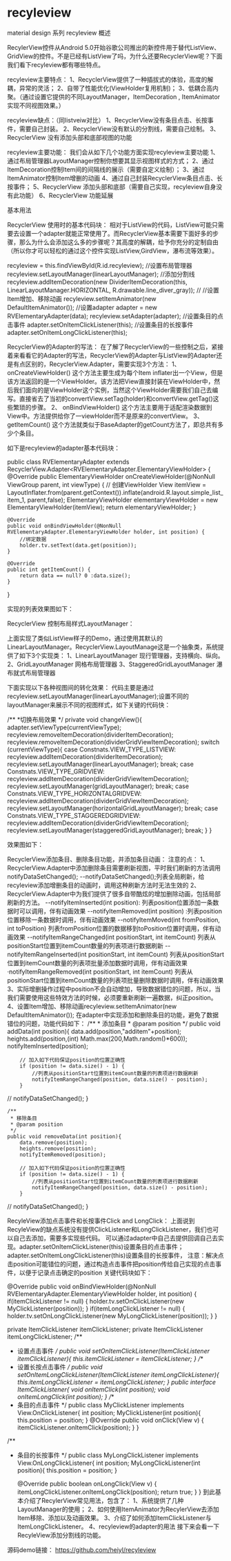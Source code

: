 # recyleview
material design 系列 recyleview
概述

RecylerView控件从Android 5.0开始谷歌公司推出的新控件用于替代ListView、GridView的控件。不是已经有ListView了吗，为什么还要RecyclerView呢？下面我们看下recyleview都有哪些特点。

recyleview主要特点：
1、RecyclerView提供了一种插拔式的体验，高度的解耦，异常的灵活；
2、自带了性能优化(ViewHolder复用机制)；
3、低耦合高内聚。（通过设置它提供的不同LayoutManager，ItemDecoration , ItemAnimator实现不同视图效果。）

recyleview缺点：（同listveiw对比）
1、RecyclerView没有条目点击、长按事件，需要自己封装。
2、RecyclerView没有默认的分割线，需要自己绘制。
3、RecyclerView 没有添加头部和底部视图的功能

recyleview主要功能：
我们会从如下几个功能方面实现recyleview主要功能
1、通过布局管理器LayoutManager控制你想要其显示视图样式的方式；
2、通过ItemDecoration控制Item间的间隔线的展示（需要自定义绘制）；
3、通过ItemAnimator控制Item增删的动画
4、通过自己封装RecyclerView条目点击、长按事件；
5、RecyclerView 添加头部和底部（需要自己实现，recyleview自身没有此功能）
6、RecyclerView 功能延展

基本用法

RecyclerView 使用时的基本代码块：
相对于ListView的代码，ListView可能只需要去设置一个adapter就能正常使用了。而RecyclerView基本需要下面好多的步骤，那么为什么会添加这么多的步骤呢？其高度的解耦，给予你充分的定制自由（所以你才可以轻松的通过这个控件实现ListView,GirdView，瀑布流等效果）。

recyleview = this.findViewById(R.id.recyleview);
//设置布局管理器
recyleview.setLayoutManager(linearLayoutManager);
//添加分割线
recyleview.addItemDecoration(new DividerItemDecoration(this, LinearLayoutManager.HORIZONTAL, R.drawable.line_diver_gray));
// //设置Item增加、移除动画
recyleview.setItemAnimator(new DefaultItemAnimator());
//设置adapter
adapter = new RVElementaryAdapter(data);
recyleview.setAdapter(adapter);
//设置条目的点击事件
adapter.setOnItemClickListener(this);
//设置条目的长按事件
adapter.setOnItemLongClickListener(this);

RecyclerView的Adapter的写法：
在了解了RecyclerView的一些控制之后，紧接着来看看它的Adapter的写法，RecyclerView的Adapter与ListView的Adapter还是有点区别的，RecyclerView.Adapter，需要实现3个方法： 
1、 onCreateViewHolder() 
这个方法主要生成为每个Item inflater出一个View，但是该方法返回的是一个ViewHolder。该方法把View直接封装在ViewHolder中，然后我们面向的是ViewHolder这个实例，当然这个ViewHolder需要我们自己去编写。直接省去了当初的convertView.setTag(holder)和convertView.getTag()这些繁琐的步骤。
2、 onBindViewHolder() 
这个方法主要用于适配渲染数据到View中。方法提供给你了一viewHolder而不是原来的convertView。
3、 getItemCount() 
这个方法就类似于BaseAdapter的getCount方法了，即总共有多少个条目。

如下是recyleview的adapter基本代码块：

public class RVElementaryAdapter extends RecyclerView.Adapter<RVElementaryAdapter.ElementaryViewHolder> {
    @Override
    public ElementaryViewHolder onCreateViewHolder(@NonNull ViewGroup parent, int viewType) {
        // 创建ViewHolder
        View itemView = LayoutInflater.from(parent.getContext()).inflate(android.R.layout.simple_list_item_1, parent,false);
        ElementaryViewHolder elementaryViewHolder = new ElementaryViewHolder(itemView);
        return elementaryViewHolder;
    }

    @Override
    public void onBindViewHolder(@NonNull RVElementaryAdapter.ElementaryViewHolder holder, int position) {
        //绑定数据
        holder.tv.setText(data.get(position));
    }

    @Override
    public int getItemCount() {
        return data == null? 0 :data.size();
    }
}

实现的列表效果图如下：


RecyclerView 控制布局样式LayoutManager：

上面实现了类似ListView样子的Demo，通过使用其默认的LinearLayoutManager。RecyclerView.LayoutManage这是一个抽象类，系统提供了如下3个实现类：
1、LinearLayoutManager 现行管理器，支持横向、纵向。
2、GridLayoutManager 网格布局管理器
3、StaggeredGridLayoutManager 瀑布就式布局管理器

下面实现以下各种视图间的转化效果：
代码主要是通过recyleview.setLayoutManager(linearLayoutManager);设置不同的layoutManager来展示不同的视图样式，如下关键的代码快：

/**
 *切换布局效果
 */
private void changeView(){
    adapter.setViewType(currentViewType);
    recyleview.removeItemDecoration(dividerItemDecoration);
    recyleview.removeItemDecoration(dividerGridViewItemDecoration);
    switch (currentViewType){
        case Constnats.VIEW_TYPE_LISTVIEW:
            recyleview.addItemDecoration(dividerItemDecoration);
            recyleview.setLayoutManager(linearLayoutManager);
            break;
        case Constnats.VIEW_TYPE_GRIDVIEW:
            recyleview.addItemDecoration(dividerGridViewItemDecoration);
            recyleview.setLayoutManager(gridLayoutManager);
            break;
        case Constnats.VIEW_TYPE_HORIZONTALGRIDVEW:
            recyleview.addItemDecoration(dividerGridViewItemDecoration);
            recyleview.setLayoutManager(horizontalGridLayoutManager);
            break;
        case Constnats.VIEW_TYPE_STAGGEREDGRIDVIEW:
            recyleview.addItemDecoration(dividerGridViewItemDecoration);
            recyleview.setLayoutManager(staggeredGridLayoutManager);
            break;
    }
}

效果图如下：






RecyclerView添加条目、删除条目功能，并添加条目动画：
注意的点：
1、RecyclerView.Adapter中添加删除条目需要刷新视图，平时我们刷新的方法调用notifyDataSetChanged();
--notifyDataSetChanged();列表全局刷新，给recyleview添加增删条目的动画时，调用这种刷新方法时无法生效的
2、RecyclerView.Adapter中为我们提供了很多自带酷炫的增加删除动画，包括局部刷新的方法。
--notifyItemInserted(int position): 列表position位置添加一条数据时可以调用，伴有动画效果
--notifyItemRemoved(int position) :列表position位置移除一条数据时调用，伴有动画效果
--notifyItemMoved(int fromPosition, int toPosition) 列表fromPosition位置的数据移到toPosition位置时调用，伴有动画效果
--notifyItemRangeChanged(int positionStart, int itemCount) 列表从positionStart位置到itemCount数量的列表项进行数据刷新
--notifyItemRangeInserted(int positionStart, int itemCount) 列表从positionStart位置到itemCount数量的列表项批量添加数据时调用，伴有动画效果
·notifyItemRangeRemoved(int positionStart, int itemCount) 列表从positionStart位置到itemCount数量的列表项批量删除数据时调用，伴有动画效果
3、实际增删操作过程中position不会自动增加，导致数据错位的问题，所以，当我们需要使用这些特效方法的时候，必须要重新刷新一遍数据，纠正position。
4、设置Item增加、移除动画recyleview.setItemAnimator(new DefaultItemAnimator());
在adapter中实现添加和删除条目的功能，避免了数据错位的问题，功能代码如下：
/**
     * 添加条目
     * @param position
     */
    public void addData(int position){
        data.add(position,"additem"+position);
        heights.add(position,(int) Math.max(200,Math.random()*600));
        notifyItemInserted(position);

        // 加入如下代码保证position的位置正确性
        if (position != data.size() - 1) {
            //列表从positionStart位置到itemCount数量的列表项进行数据刷新
            notifyItemRangeChanged(position, data.size() - position);
        }
//    notifyDataSetChanged();
    }

    /**
     * 移除条目
     * @param position
     */
    public void removeData(int position){
        data.remove(position);
        heights.remove(position);
        notifyItemRemoved(position);

        // 加入如下代码保证position的位置正确性
        if (position != data.size() - 1) {
            //列表从positionStart位置到itemCount数量的列表项进行数据刷新
            notifyItemRangeChanged(position, data.size() - position);
        }
//        notifyDataSetChanged();
    }

RecyleView添加点击事件和长按事件Click and LongClick：
上面说到RecyleView的缺点系统没有提供ClickListener和LongClickListener，我们也可以自己去添加，需要多实现些代码。 可以通过adapter中自己去提供回调自己去实现。adapter.setOnItemClickListener(this)设置条目的点击事件；adapter.setOnItemLongClickListener(this)设置条目的长按事件，
注意：解决点击position可能错位的问题，通过构造点击事件把position传给自己实现的点击事件，以便于记录点击确定的position
关键代码块如下：

@Override
public void onBindViewHolder(@NonNull RVElementaryAdapter.ElementaryViewHolder holder, int position) {
    if(itemClickListener != null) {
        holder.tv.setOnClickListener(new MyClickListener(position));
    }
    if(itemLongClickListener != null) {
        holder.tv.setOnLongClickListener(new MyLongClickListener(position));
    }
}

private ItemClickListener itemClickListener;
private ItemClickListener itemLongClickListener;
/**
 * 设置点击事件
 */
public void setOnItemClickListener(ItemClickListener itemClickListener){
    this.itemClickListener = itemClickListener;
}
/**
 * 设置长按点击事件
 */
public void setOnItemLongClickListener(ItemClickListener itemLongClickListener){
    this.itemLongClickListener = itemLongClickListener;
}
public interface ItemClickListener{
    void onItemClick(int position);
    void onItemLongClick(int position);
}
/**
 * 条目的点击事件
 */
public class MyClickListener implements View.OnClickListener{
    int position;
    MyClickListener(int position){
        this.position = position;
    }
    @Override
    public void onClick(View v) {
        itemClickListener.onItemClick(position);
    }
}

/**
 * 条目的长按事件
 */
public class MyLongClickListener implements View.OnLongClickListener{
    int position;
    MyLongClickListener(int position){
        this.position = position;
    }

    @Override
    public boolean onLongClick(View v) {
        itemLongClickListener.onItemLongClick(position);
        return true;
    }
}
到此基本介绍了RecylerView常见用法，包含了：
1、系统提供了几种LayoutManager的使用；
2、如何使用ItemAnimator为RecylerView去添加Item移除、添加以及动画效果。
3、介绍了如何添加ItemClickListener与ItemLongClickListener。
4、recyleview的adapter的用法
接下来会看一下RecyleView添加分割线的功能。

源码demo链接：
https://github.com/heiyl/recyleview

